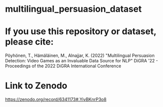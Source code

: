 # multilingual_persuasion_dataset

# If you use this repository or dataset, please cite:

Pöyhönen, T., Hämäläinen, M., Alnajjar, K. (2022) "Multilingual Persuasion Detection: Video Games as an Invaluable Data Source for NLP" DiGRA '22 - Proceedings of the 2022 DiGRA International Conference

# Link to Zenodo
https://zenodo.org/record/6341173#.YivBKnrP3o8
